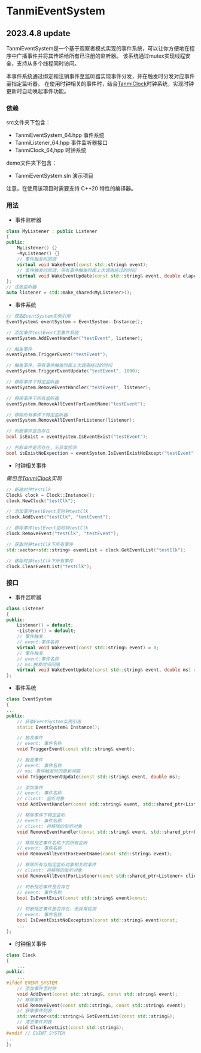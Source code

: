 # TanmiEventSystem

## 2023.4.8 update

TanmiEventSystem是一个基于观察者模式实现的事件系统，可以让你方便地在程序中广播事件并将其传递给所有已注册的监听器。
该系统通过mutex实现线程安全，支持从多个线程同时访问。

本事件系统通过绑定和注销事件至监听器实现事件分发，并在触发时分发对应事件至指定监听器。
在使用时钟相关的事件时，结合[TanmiClock](https://github.com/tanmika/TanmiClock)时钟系统，实现时钟更新时自动唤起事件功能。

### 依赖

src文件夹下包含：
- TanmiEventSystem_64.hpp
事件系统
- TanmiListener_64.hpp
事件监听器接口
- TanmiClock_64,hpp
时钟系统

demo文件夹下包含：
- TanmiEventSystem.sln
演示项目

注意，在使用该项目时需要支持 C++20 特性的编译器。
### 用法
- 事件监听器
```c++
class MyListener : public Listener
{
public:
	MyListener() {}
	~MyListener() {}
	// 事件触发时回调
	virtual void WakeEvent(const std::string& event);
	// 事件触发时回调，带有事件触发时距上次调用经过的时间
	virtual void WakeEventUpdate(const std::string& event, double elapesd_ms);
};
// 注册监听器
auto listener = std::make_shared<MyListener>();
```
- 事件系统
```c++
// 获取EventSystem实例引用
EventSystem& eventSystem = EventSystem::Instance();

// 添加事件testEvent至事件系统
eventSystem.AddEventHandler("testEvent", listener);

// 触发事件
eventSystem.TriggerEvent("testEvent");

// 触发事件，带有事件触发时距上次调用经过的时间
eventSystem.TriggerEventUpdate("testEvent", 1000);

// 移除事件下特定监听器
eventSystem.RemoveEventHandler("testEvent", listener);

// 移除事件下所有监听器
eventSystem.RemoveAllEventForEventName("testEvent");

// 移除所有事件下特定监听器
eventSystem.RemoveAllEventForListener(listener);

// 判断事件是否存在
bool isExist = eventSystem.IsEventExist("testEvent");

// 判断事件是否存在，无异常检测
bool isExistNoExpection = eventSystem.IsEventExistNoExcept("testEvent");
```
- 时钟相关事件

*需包含[TanmiClock](https://github.com/tanmika/TanmiClock)实现*

```c++
// 新建时钟testClk
Clock& clock = Clock::Instance();
clock.NewClock("testClk");

// 添加事件testEvent至时钟testClk
clock.AddEvent("testClk", "testEvent");

// 移除事件testEvent由时钟testClk
clock.RemoveEvent("testClk", "testEvent");

// 获取时钟testClk下所有事件
std::vector<std::string> eventList = clock.GetEventList("testClk");

// 移除时钟testClk下所有事件
clock.ClearEventList("testClk");
```

### 接口
- 事件监听器
```c++
class Listener
{
public:
	Listener() = default;
	~Listener() = default;
	// 事件触发
	// event:事件名称
	virtual void WakeEvent(const std::string& event) = 0;
	// 事件触发
	// event:事件名称
	// ms:触发时间间隔
	virtual void WakeEventUpdate(const std::string& event, double ms) = 0;
};
```
- 事件系统
```c++
class EventSystem
{
...
public:
	// 获取EventSystem实例引用
	static EventSystem& Instance();

	// 触发事件
	// event: 事件名称
	void TriggerEvent(const std::string& event);

	// 触发事件
	// event: 事件名称
	// ms: 事件触发时的更新间隔
	void TriggerEventUpdate(const std::string& event, double ms);

	// 添加事件
	// event: 事件名称
	// client: 监听对象
	void AddEventHandler(const std::string& event, std::shared_ptr<Listener> client);

	// 移除事件下特定监听
	// event: 事件名称
	// client: 待移除的监听对象
	void RemoveEventHandler(const std::string& event, std::shared_ptr<Listener> client);

	// 移除指定事件名称下的所有监听
	// event: 事件名称
	void RemoveAllEventForEventName(const std::string& event);

	// 移除所有与指定监听对象相关的事件
	// client: 待移除的监听对象
	void RemoveAllEventForListener(const std::shared_ptr<Listener> client);

	// 判断指定事件是否存在
	// event: 事件名称
	bool IsEventExist(const std::string& event)const;
		
	// 判断指定事件是否存在，无异常检测
	// event: 事件名称
	bool IsEventExistNoException(const std::string& event)const;
	...
};
```
- 时钟相关事件
```c++
class Clock
{
    ...
public:
	...
#ifdef EVENT_SYSTEM
	// 添加事件至时钟
	void AddEvent(const std::string&, const std::string& event);
	// 移除事件
	void RemoveEvent(const std::string&, const std::string& event);
	// 获取事件列表
	std::vector<std::string>& GetEventList(const std::string&);
	// 清空事件列表
	void ClearEventList(const std::string&);
#endif // EVENT_SYSTEM
...
};
```
